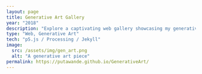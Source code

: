 ```yaml
---
layout: page
title: Generative Art Gallery
year: "2018"
description: "Explore a captivating web gallery showcasing my generative art creations."
type: "Web, Generative Art"
tech: "p5.js / Processing / Jekyll"
image:
  src: /assets/img/gen_art.png
  alt: "A generative art piece"
permalink: https://putawande.github.io/GenerativeArt/
---
```

